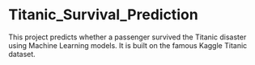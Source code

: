 # Titanic_Survival_Prediction
This project predicts whether a passenger survived the Titanic disaster using Machine Learning models. It is built on the famous Kaggle Titanic dataset.
